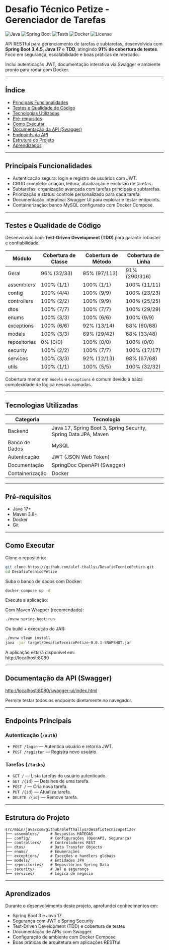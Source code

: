 # Desafio Técnico Petize - Gerenciador de Tarefas

![Java](https://img.shields.io/badge/Java-17-orange)
![Spring Boot](https://img.shields.io/badge/Spring%20Boot-3.4.5-brightgreen)
![Tests](https://img.shields.io/badge/Coverage-91%25-success)
![Docker](https://img.shields.io/badge/Docker-Ready-blue)
![License](https://img.shields.io/badge/license-MIT-lightgrey)

API RESTful para gerenciamento de tarefas e subtarefas, desenvolvida com **Spring Boot 3.4.5**, **Java 17** e **TDD**, atingindo **91% de cobertura de testes**. Foco em segurança, escalabilidade e boas práticas de mercado.

Inclui autenticação JWT, documentação interativa via Swagger e ambiente pronto para rodar com Docker.

---

## Índice

- [Principais Funcionalidades](#principais-funcionalidades)
- [Testes e Qualidade de Código](#testes-e-qualidade-de-código)
- [Tecnologias Utilizadas](#tecnologias-utilizadas)
- [Pré-requisitos](#pré-requisitos)
- [Como Executar](#como-executar)
- [Documentação da API (Swagger)](#documentação-da-api-swagger)
- [Endpoints da API](#endpoints-principais)
- [Estrutura do Projeto](#estrutura-do-projeto)
- [Aprendizados](#aprendizados)

---

## Principais Funcionalidades

- Autenticação segura: login e registro de usuários com JWT.
- CRUD completo: criação, leitura, atualização e exclusão de tarefas.
- Subtarefas: organização avançada com tarefas principais e subtarefas.
- Priorização e status: controle personalizado para cada tarefa.
- Documentação interativa: Swagger UI para explorar e testar endpoints.
- Containerização: banco MySQL configurado com Docker Compose.

---

## Testes e Qualidade de Código

Desenvolvido com **Test-Driven Development (TDD)** para garantir robustez e confiabilidade.

| Módulo         | Cobertura de Classe | Cobertura de Método | Cobertura de Linha |
|----------------|--------------------|---------------------|-------------------|
| Geral          | 96% (32/33)        | 85% (97/113)        | 91% (290/316)     |
| assemblers     | 100% (1/1)         | 100% (1/1)          | 100% (11/11)      |
| config         | 100% (4/4)         | 100% (9/9)          | 100% (23/23)      |
| controllers    | 100% (2/2)         | 100% (9/9)          | 100% (25/25)      |
| dtos           | 100% (7/7)         | 100% (7/7)          | 100% (29/29)      |
| enums          | 100% (3/3)         | 100% (6/6)          | 100% (9/9)        |
| exceptions     | 100% (6/6)         | 92% (13/14)         | 88% (60/68)       |
| models         | 100% (3/3)         | 69% (29/42)         | 68% (33/48)       |
| repositories   | 0% (0/0)           | 100% (0/0)          | 100% (0/0)        |
| security       | 100% (2/2)         | 100% (7/7)          | 100% (17/17)      |
| services       | 100% (3/3)         | 92% (12/13)         | 98% (67/68)       |
| utils          | 100% (1/1)         | 100% (5/5)          | 100% (32/32)      |

Cobertura menor em `models` e `exceptions` é comum devido à baixa complexidade de lógica nessas camadas.

---

## Tecnologias Utilizadas

| Categoria         | Tecnologia                                                      |
|-------------------|-----------------------------------------------------------------|
| Backend           | Java 17, Spring Boot 3, Spring Security, Spring Data JPA, Maven |
| Banco de Dados    | MySQL                                                           |
| Autenticação      | JWT (JSON Web Token)                                            |
| Documentação      | SpringDoc OpenAPI (Swagger)                                     |
| Containerização   | Docker                                                          |

---

## Pré-requisitos

- Java 17+
- Maven 3.8+
- Docker
- Git

---

## Como Executar

Clone o repositório:
```bash
git clone https://github.com/alef-thallys/DesafioTecnicoPetize.git
cd DesafioTecnicoPetize
```

Suba o banco de dados com Docker:
```bash
docker-compose up -d
```

Execute a aplicação:

Com Maven Wrapper (recomendado):
```bash
./mvnw spring-boot:run
```

Ou build + execução do JAR:
```bash
./mvnw clean install
java -jar target/DesafioTecnicoPetize-0.0.1-SNAPSHOT.jar
```

A aplicação estará disponível em:  
http://localhost:8080

---

## Documentação da API (Swagger)

[http://localhost:8080/swagger-ui/index.html](http://localhost:8080/swagger-ui/index.html)

Permite testar todos os endpoints diretamente no navegador.

---

## Endpoints Principais

### Autenticação (`/auth`)
- `POST /login` — Autentica usuário e retorna JWT.
- `POST /register` — Registra novo usuário.

### Tarefas (`/tasks`)
- `GET /` — Lista tarefas do usuário autenticado.
- `GET /{id}` — Detalhes de uma tarefa.
- `POST /` — Cria nova tarefa.
- `PUT /{id}` — Atualiza tarefa.
- `DELETE /{id}` — Remove tarefa.

---

## Estrutura do Projeto

```
src/main/java/com/github/alefthallys/desafiotecnicopetize/
├── assemblers/     # Respostas HATEOAS
├── config/         # Configurações (OpenAPI, Segurança)
├── controllers/    # Controladores REST
├── dtos/           # Data Transfer Objects
├── enums/          # Enumerações
├── exceptions/     # Exceções e handlers globais
├── models/         # Entidades JPA
├── repositories/   # Repositórios Spring Data
├── security/       # JWT e segurança
└── services/       # Lógica de negócio
```

---

## Aprendizados

Durante o desenvolvimento deste projeto, aprofundei conhecimentos em:
- Spring Boot 3 e Java 17
- Segurança com JWT e Spring Security
- Test-Driven Development (TDD) e cobertura de testes
- Documentação de APIs com Swagger
- Configuração de ambiente com Docker Compose
- Boas práticas de arquitetura em aplicações RESTful
